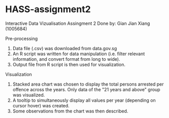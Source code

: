 # HASS-assignment2
Interactive Data Vizualisation Assingment 2
Done by: Gian Jian Xiang (1005684)

Pre-processing

1. Data file (.csv) was downloaded from data.gov.sg
2. An R script was written for data manipulation (i.e. filter relevant information, and convert format from long to wide).
3. Output file from R script is then used for visualization.

Visualization

1. Stacked area chart was chosen to display the total persons arrested per offence across the years. Only data of the "21 years and above" group was visualized.
2. A tooltip to simultaneously display all values per year (depending on cursor hover) was created.
3. Some observations from the chart was then described.
